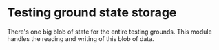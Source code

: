 # Testing ground state storage

There's one big blob of state for the entire testing grounds. This module handles the reading and writing of this blob of data.
